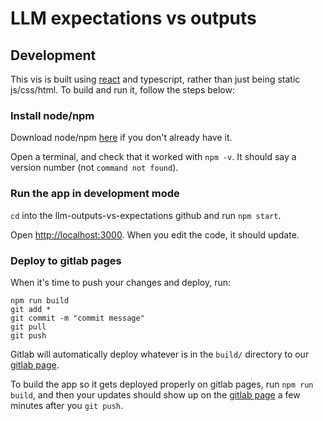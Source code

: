 # LLM expectations vs outputs

## Development

This vis is built using [react](https://react.dev/) and typescript, rather than just being static js/css/html. To build and run it, follow the steps below:

### Install node/npm
Download node/npm [here](https://nodejs.org/en/download/) if you don't already have it.

Open a terminal, and check that it worked with `npm -v`. It should say a version number (not `command not found`).

### Run the app in development mode
`cd` into the llm-outputs-vs-expectations github and run `npm start`. 

Open [http://localhost:3000](http://localhost:3000). When you edit the code, it should update.

### Deploy to gitlab pages
When it's time to push your changes and deploy, run:

```
npm run build
git add *
git commit -m "commit message"
git pull
git push
```

Gitlab will automatically deploy whatever is in the `build/` directory to our [gitlab page](https://llm-outputs-vs-expectations-19d30f.pages.cs.washington.edu/). 

To build the app so it gets deployed properly on gitlab pages, run `npm run build`, and then your updates should show up on the [gitlab page](https://llm-outputs-vs-expectations-19d30f.pages.cs.washington.edu/) a few minutes after you `git push`.
